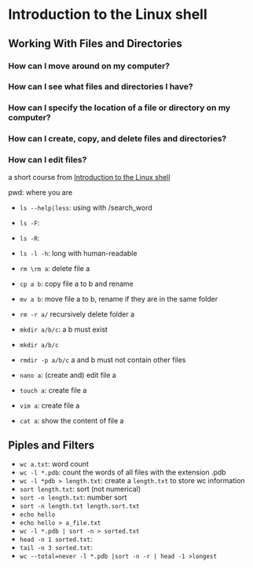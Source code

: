 # Introduction to the Linux shell
## Working With Files and Directories
### How can I move around on my computer?
### How can I see what files and directories I have?
### How can I specify the location of a file or directory on my computer?
### How can I create, copy, and delete files and directories?
### How can I edit files?

a short course from [Introduction to the Linux shell](https://genomeinfo.github.io/2024-02-22-QIMR-Berghofer/)

pwd: where you are
* `ls --help|less`: using with /search_word
* `ls -F`:
* `ls -R`:
* `ls -l -h`: long with human-readable 
* `rm \rm a`: delete file a
* `cp a b`: copy file a to b and rename
* `mv a b`: move file a to b, rename if they are in the same folder 
* `rm -r a/` recursively delete folder a
* `mkdir a/b/c`: a b must exist
* `mkdir a/b/c`
* `rmdir -p a/b/c` a and b must not contain other files

* `nano a`: (create and) edit file a
* `touch a`: create file a
* `vim a`: create file a
* `cat a`: show the content of file a

## Piples and Filters
* `wc a.txt`: word count
* `wc -l *.pdb`: count the words of all files with the extension .pdb
* `wc -l *pdb > length.txt`: create a `length.txt` to store wc information
* `sort length.txt`: sort (not numerical)
* `sort -n length.txt`: number sort
* `sort -n length.txt length.sort.txt`
* `echo hello`
* `echo hello > a_file.txt`
* `wc -l *.pdb | sort -n > sorted.txt`
* `head -n 1 sorted.txt`:
* `tail -n 3 sorted.txt`:
* `wc --total=never -l *.pdb |sort -n -r | head -1 >longest`


